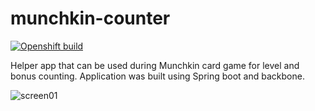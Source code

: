 # munchkin-counter
[![Openshift build](https://img.shields.io/badge/openshift-development%20build-red.svg)](http://dev-munchkincounterw.rhcloud.com)

Helper app that can be used during Munchkin card game for level and bonus counting. Application was built using Spring boot and backbone.

![screen01](https://cloud.githubusercontent.com/assets/16852423/12539001/bf1c074e-c2e8-11e5-9bd9-ffd254490cd1.png)
